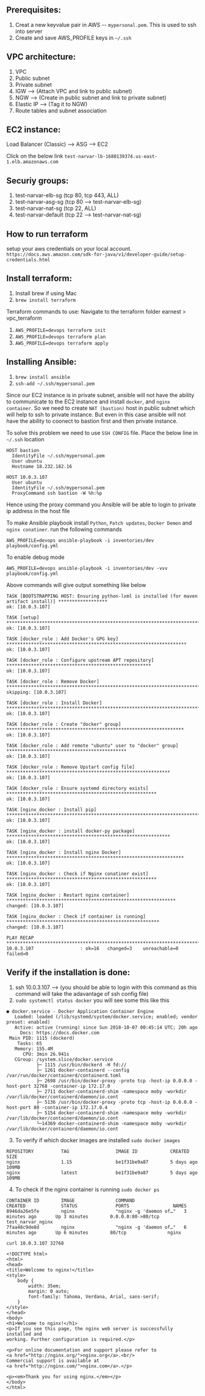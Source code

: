 Prerequisites:
--------------
1. Creat a new keyvalue pair in AWS -- `mypersonal.pem`. This is used to ssh into server
2. Create and save AWS_PROFILE keys in `~/.ssh`

VPC architecture:
-----------------
1. VPC
2. Public subnet
3. Private subnet
4. IGW --> (Attach VPC and link to public subnet)
5. NGW --> (Create in public subnet and link to private subnet)
6. Elastic IP --> (Tag it to NGW)
7. Route tables and subnet association 

EC2 instance:
-------------
Load Balancer (Classic) --> ASG --> EC2 

Click on the below link
`test-narvar-lb-1680139374.us-east-1.elb.amazonaws.com`

Securiy groups:
---------------
1. test-narvar-elb-sg (tcp 80, tcp 443, ALL)
2. test-narvar-asg-sg (tcp 80 --> test-narvar-elb-sg)
3. test-narvar-nat-sg (tcp 22, ALL)
4. test-narvar-default (tcp 22 --> test-narvar-nat-sg)

How to run terraform
---------------------
setup your aws credentials on your local account. 
`https://docs.aws.amazon.com/sdk-for-java/v1/developer-guide/setup-credentials.html`

Install terraform:
------------------
1. Install brew if using Mac
2. `brew install terraform`

Terraform commands to use:
Navigate to the terraform folder earnest > vpc_terraform
1. `AWS_PROFILE=devops terraform init`
2. `AWS_PROFILE=devops terraform plan`
3. `AWS_PROFILE=devops terraform apply`

Installing Ansible:
-------------------
1. `brew install ansible`
2. `ssh-add ~/.ssh/mypersonal.pem`

Since our EC2 instance is in private subnet, ansible will not have the ability to communicate to the EC2 instance and install `docker`, and `nginx container`. So we need to create `NAT (bastion)` host in public subnet which will help to ssh to private instance. But even in this case ansible will not have the ability to coonect to bastion first and then private instance. 

To solve this problem we need to use `SSH CONFIG` file. Place the below line in `~/.ssh` location

```
HOST bastion
  IdentityFile ~/.ssh/mypersonal.pem
  User ubuntu
  Hostname 18.232.182.16

HOST 10.0.3.107
  User ubuntu
  IdentityFile ~/.ssh/mypersonal.pem
  ProxyCommand ssh bastion -W %h:%p
```
Hence using the proxy command you Ansible will be able to login to private ip address in the host file

To make Ansible playbook install `Python`, `Patch updates`, `Docker Demon` and `nginx conatiner`. run the following commands

`AWS_PROFILE=devops ansible-playbook -i inventories/dev playbook/config.yml`

To enable debug mode 

`AWS_PROFILE=devops ansible-playbook -i inventories/dev -vvv playbook/config.yml`

Above commands will give output something like below
```
TASK [BOOTSTRAPPING HOST: Ensuring python-lxml is installed (for maven artifact install)] ******************
ok: [10.0.3.107]

TASK [setup] ***********************************************************************************************
ok: [10.0.3.107]

TASK [docker_role : Add Docker's GPG key] ******************************************************************
ok: [10.0.3.107]

TASK [docker_role : Configure upstream APT repository] *****************************************************
ok: [10.0.3.107]

TASK [docker_role : Remove Docker] *************************************************************************
skipping: [10.0.3.107]

TASK [docker_role : Install Docker] ************************************************************************
ok: [10.0.3.107]

TASK [docker_role : Create "docker" group] *****************************************************************
ok: [10.0.3.107]

TASK [docker_role : Add remote "ubuntu" user to "docker" group] ********************************************
ok: [10.0.3.107]

TASK [docker_role : Remove Upstart config file] ************************************************************
ok: [10.0.3.107]

TASK [docker_role : Ensure systemd directory exists] *******************************************************
ok: [10.0.3.107]

TASK [nginx_docker : Install pip] **************************************************************************
ok: [10.0.3.107]

TASK [nginx_docker : install docker-py package] ************************************************************
ok: [10.0.3.107]

TASK [nginx_docker : Install nginx Docker] *****************************************************************
ok: [10.0.3.107]

TASK [nginx_docker : Check if Nginx conatiner exist] *******************************************************
ok: [10.0.3.107]

TASK [nginx_docker : Restart nginx container] **************************************************************
changed: [10.0.3.107]

TASK [nginx_docker : Check if container is running] ********************************************************
changed: [10.0.3.107]

PLAY RECAP *************************************************************************************************
10.0.3.107                 : ok=16   changed=3    unreachable=0    failed=0
```

Verify if the installation is done:
----------------------------------
1. ssh 10.0.3.107 --> (you should be able to login with this command as this command will take the adavantage of ssh config file)
2. `sudo systemctl status docker`
you will see some this like this 
```
● docker.service - Docker Application Container Engine
   Loaded: loaded (/lib/systemd/system/docker.service; enabled; vendor preset: enabled)
   Active: active (running) since Sun 2018-10-07 00:45:14 UTC; 20h ago
     Docs: https://docs.docker.com
 Main PID: 1115 (dockerd)
    Tasks: 65
   Memory: 155.4M
      CPU: 3min 26.941s
   CGroup: /system.slice/docker.service
           ├─ 1115 /usr/bin/dockerd -H fd://
           ├─ 1261 docker-containerd --config /var/run/docker/containerd/containerd.toml
           ├─ 2698 /usr/bin/docker-proxy -proto tcp -host-ip 0.0.0.0 -host-port 32768 -container-ip 172.17.0
           ├─ 2711 docker-containerd-shim -namespace moby -workdir /var/lib/docker/containerd/daemon/io.cont
           ├─ 5136 /usr/bin/docker-proxy -proto tcp -host-ip 0.0.0.0 -host-port 80 -container-ip 172.17.0.4
           ├─ 5154 docker-containerd-shim -namespace moby -workdir /var/lib/docker/containerd/daemon/io.cont
           └─14369 docker-containerd-shim -namespace moby -workdir /var/lib/docker/containerd/daemon/io.cont
```
3. To verify if which docker images are installed 
`sudo docker images`
```
REPOSITORY          TAG                 IMAGE ID            CREATED             SIZE
nginx               1.15                be1f31be9a87        5 days ago          109MB
nginx               latest              be1f31be9a87        5 days ago          109MB
```
4. To check if the nginx container is running 
`sudo docker ps`
```
CONTAINER ID        IMAGE               COMMAND                  CREATED             STATUS              PORTS                NAMES
8946da26e5fe        nginx               "nginx -g 'daemon of…"   3 minutes ago       Up 3 minutes        0.0.0.0:80->80/tcp   test_narvar_nginx
7faa48c9de8d        nginx               "nginx -g 'daemon of…"   6 minutes ago       Up 6 minutes        80/tcp               nginx
```
```
curl 10.0.3.107 32768

<!DOCTYPE html>
<html>
<head>
<title>Welcome to nginx!</title>
<style>
    body {
        width: 35em;
        margin: 0 auto;
        font-family: Tahoma, Verdana, Arial, sans-serif;
    }
</style>
</head>
<body>
<h1>Welcome to nginx!</h1>
<p>If you see this page, the nginx web server is successfully installed and
working. Further configuration is required.</p>

<p>For online documentation and support please refer to
<a href="http://nginx.org/">nginx.org</a>.<br/>
Commercial support is available at
<a href="http://nginx.com/">nginx.com</a>.</p>

<p><em>Thank you for using nginx.</em></p>
</body>
</html>
```
